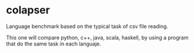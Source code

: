 colapser
========

Language benchmark based on the typical task of 
csv file reading. 

This one will compare python, c++, java, scala, haskell, by using a program that do the same task in each languaje. 




